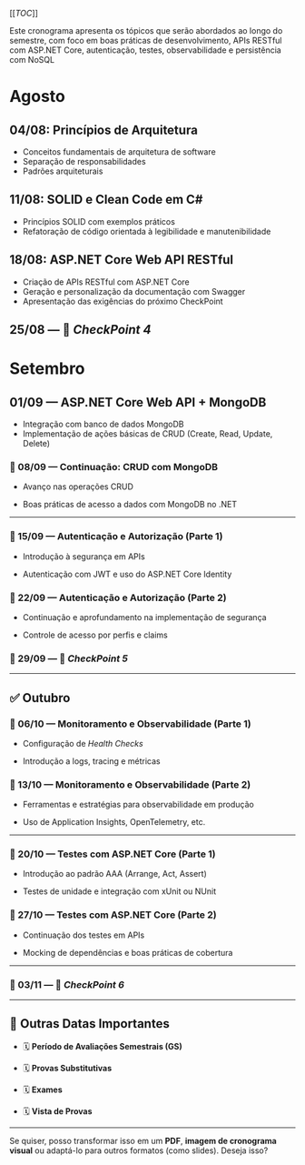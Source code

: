 [[_TOC_]]

Este cronograma apresenta os tópicos que serão abordados ao longo do semestre, com foco em boas práticas de desenvolvimento, APIs RESTful com ASP.NET Core, autenticação, testes, observabilidade e persistência com NoSQL

# Agosto

## 04/08: Princípios de Arquitetura
*   Conceitos fundamentais de arquitetura de software
*   Separação de responsabilidades
*   Padrões arquiteturais
    
## 11/08: SOLID e Clean Code em C#
*   Princípios SOLID com exemplos práticos    
*   Refatoração de código orientada à legibilidade e manutenibilidade

## 18/08: ASP.NET Core Web API RESTful
*   Criação de APIs RESTful com ASP.NET Core
*   Geração e personalização da documentação com Swagger
*   Apresentação das exigências do próximo CheckPoint

## 25/08 — 📍 _CheckPoint 4_

# Setembro

## 01/09 — ASP.NET Core Web API + MongoDB
*   Integração com banco de dados MongoDB
*   Implementação de ações básicas de CRUD (Create, Read, Update, Delete)
    

### 🔹 08/09 — Continuação: CRUD com MongoDB

*   Avanço nas operações CRUD
    
*   Boas práticas de acesso a dados com MongoDB no .NET
    

* * *

### 🔹 15/09 — Autenticação e Autorização (Parte 1)

*   Introdução à segurança em APIs
    
*   Autenticação com JWT e uso do ASP.NET Core Identity
    

### 🔹 22/09 — Autenticação e Autorização (Parte 2)

*   Continuação e aprofundamento na implementação de segurança
    
*   Controle de acesso por perfis e claims
    

### 🔹 29/09 — 📍 _CheckPoint 5_

* * *

✅ Outubro
---------

### 🔹 06/10 — Monitoramento e Observabilidade (Parte 1)

*   Configuração de _Health Checks_
    
*   Introdução a logs, tracing e métricas
    

### 🔹 13/10 — Monitoramento e Observabilidade (Parte 2)

*   Ferramentas e estratégias para observabilidade em produção
    
*   Uso de Application Insights, OpenTelemetry, etc.
    

* * *

### 🔹 20/10 — Testes com ASP.NET Core (Parte 1)

*   Introdução ao padrão AAA (Arrange, Act, Assert)
    
*   Testes de unidade e integração com xUnit ou NUnit
    

### 🔹 27/10 — Testes com ASP.NET Core (Parte 2)

*   Continuação dos testes em APIs
    
*   Mocking de dependências e boas práticas de cobertura
    

* * *

### 🔹 03/11 — 📍 _CheckPoint 6_

* * *

📌 Outras Datas Importantes
---------------------------

*   🗓️ **Período de Avaliações Semestrais (GS)**
    
*   🗓️ **Provas Substitutivas**
    
*   🗓️ **Exames**
    
*   🗓️ **Vista de Provas**
    

* * *

Se quiser, posso transformar isso em um **PDF**, **imagem de cronograma visual** ou adaptá-lo para outros formatos (como slides). Deseja isso?